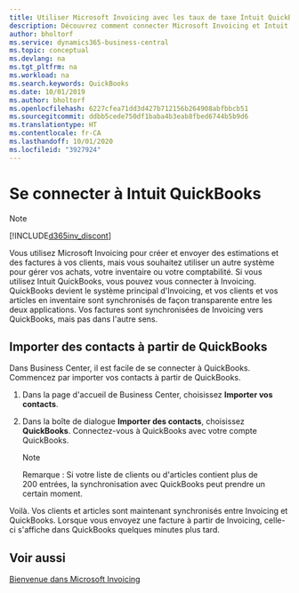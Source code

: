 ```yaml
---
title: Utiliser Microsoft Invoicing avec les taux de taxe Intuit QuickBooks | Invoicing
description: Découvrez comment connecter Microsoft Invoicing et Intuit QuickBooks.
author: bholtorf
ms.service: dynamics365-business-central
ms.topic: conceptual
ms.devlang: na
ms.tgt_pltfrm: na
ms.workload: na
ms.search.keywords: QuickBooks
ms.date: 10/01/2019
ms.author: bholtorf
ms.openlocfilehash: 6227cfea71dd3d427b712156b264908abfbbcb51
ms.sourcegitcommit: ddbb5cede750df1baba4b3eab8fbed6744b5b9d6
ms.translationtype: HT
ms.contentlocale: fr-CA
ms.lasthandoff: 10/01/2020
ms.locfileid: "3927924"
---
```

# <a name="connect-to-intuit-quickbooks"></a>Se connecter à Intuit QuickBooks
> [!Note]
> [!INCLUDE[d365inv_discont](includes/d365inv_discont.md)]

Vous utilisez Microsoft Invoicing pour créer et envoyer des estimations et des factures à vos clients, mais vous souhaitez utiliser un autre système pour gérer vos achats, votre inventaire ou votre comptabilité. Si vous utilisez Intuit QuickBooks, vous pouvez vous connecter à Invoicing. QuickBooks devient le système principal d'Invoicing, et vos clients et vos articles en inventaire sont synchronisés de façon transparente entre les deux applications. Vos factures sont synchronisées de Invoicing vers QuickBooks, mais pas dans l'autre sens.

## <a name="import-contacts-from-quickbooks"></a>Importer des contacts à partir de QuickBooks
Dans Business Center, il est facile de se connecter à QuickBooks. Commencez par importer vos contacts à partir de QuickBooks.

1. Dans la page d'accueil de Business Center, choisissez **Importer vos contacts**.
2. Dans la boîte de dialogue **Importer des contacts**, choisissez **QuickBooks**. Connectez-vous à QuickBooks avec votre compte QuickBooks.

    > [!Note]
    > Remarque : Si votre liste de clients ou d'articles contient plus de 200 entrées, la synchronisation avec QuickBooks peut prendre un certain moment.

Voilà. Vos clients et articles sont maintenant synchronisés entre Invoicing et QuickBooks. Lorsque vous envoyez une facture à partir de Invoicing, celle-ci s'affiche dans QuickBooks quelques minutes plus tard.

## <a name="see-also"></a>Voir aussi
[Bienvenue dans Microsoft Invoicing](index.md)